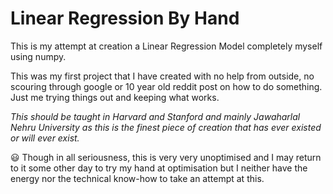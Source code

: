 # Linear Regression By Hand

This is my attempt at creation a Linear Regression Model completely myself using numpy.

This was my first project that I have created with no help from outside, no scouring through google or 10 year old reddit post on how to do something.
Just me trying things out and keeping what works.

*This should be taught in Harvard and Stanford and mainly Jawaharlal Nehru University as this is the finest piece of creation that has ever existed or will ever exist.*

:smiley: Though in all seriousness, this is very very unoptimised and I may return to it some other day to try my hand at optimisation but I neither have the energy nor the technical know-how to take an attempt at this.
